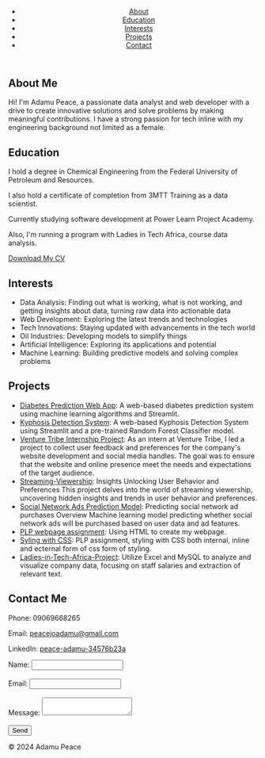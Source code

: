<!DOCTYPE html>
<html lang="en">
<head>
    <meta charset="UTF-8">
    <meta name="viewport" content="width=device-width, initial-scale=1.0">
    <title>Adamu Peace's Portfolio</title>
    <link rel="stylesheet" href="css_portfolio.css">
</head>
<body>
    <header>
        <nav>
            <ul>
                <li><a href="#about">About</a></li>
                <li><a href="#education">Education</a></li>
                <li><a href="#interests">Interests</a></li>
                <li><a href="#projects">Projects</a></li>
                <li><a href="#contact">Contact</a></li>
            </ul>
        </nav>
    </header>
    <main>
        <section id="about">
            <h1>About Me</h1>
            <p>Hi! I'm Adamu Peace, a passionate data analyst and web developer with a drive to create innovative solutions and solve problems by making meaningful contributions. I have a strong passion for tech inline with my engineering background not limited as a female.</p>
        </section>
        <section id="education">
            <h1>Education</h1>
            <p>I hold a degree in Chemical Engineering from the Federal University of Petroleum and Resources.</p>
            <p>I also hold a certificate of completion from 3MTT Training as a data scientist.</p>
            <p>Currently studying software development at Power Learn Project Academy.</p>
            <p>Also, I'm running a program with Ladies in Tech Africa, course data analysis.</p>
            <a href="https://docs.google.com/document/d/1BWGg8HxEi6QnBd-uZy-GQPiFCxGrT6azNTqgya02HUs/edit?usp=sharing" download>Download My CV</a>
        </section>
        <section id="interests">
            <h1>Interests</h1>
            <ul>
                <li>Data Analysis: Finding out what is working, what is not working, and getting insights about data, turning raw data into actionable data</li>
                <li>Web Development: Exploring the latest trends and technologies</li>
                <li>Tech Innovations: Staying updated with advancements in the tech world</li>
                <li>Oil Industries: Developing models to simplify things</li>
                <li>Artificial Intelligence: Exploring its applications and potential</li>
                <li>Machine Learning: Building predictive models and solving complex problems</li>
            </ul>
        </section>
        <section id="projects">
            <h1>Projects</h1>
            <ul>
                <li><a href="https://github.com/peace-adamu/Diabetes-Prediction-Web-App">Diabetes Prediction Web App</a>: A web-based diabetes prediction system using machine learning algorithms and Streamlit.</li>
                <li><a href="https://github.com/peace-adamu/Kyhosis-Prediction-System">Kyphosis Detection System</a>: A web-based Kyphosis Detection System using Streamlit and a pre-trained Random Forest Classifier model.</li>
                <li><a href="https://github.com/peace-adamu/Venture-Tribe-Internship-Project-">Venture Tribe Internship Project</a>: As an intern at Venture Tribe, I led a project to collect user feedback and preferences for the company's website development and social media handles. The goal was to ensure that the website and online presence meet the needs and expectations of the target audience.</li>
                <li><a href="https://github.com/peace-adamu/Streaming-Viewership">Streaming-Viewership</a>: Insights Unlocking User Behavior and Preferences This project delves into the world of streaming viewership, uncovering hidden insights and trends in user behavior and preferences.</li>
                <li><a href="https://github.com/peace-adamu/SocialNetworkAdv-Prediction-Application">Social Network Ads Prediction Model</a>: Predicting social network ad purchases Overview Machine learning model predicting whether social network ads will be purchased based on user data and ad features.</li>
                <li><a href="https://github.com/PLP-WebTechnologies/plp-webtechnologies-classroom-introduction-to-html-aug-2024-week-1">PLP webpage assignment</a>: Using HTML to create my webpage.</li>
                <li><a href="https://github.com/PLP-WebTechnologies/introduction-to-css-peace-adamu">Syling with CSS</a>: PLP assignment, styling with CSS both internal, inline and ecternal form of css form of styling.</li>
                <li><a href="https://github.com/peace-adamu/Ladies-in-Tech-Africa-Project">Ladies-in-Tech-Africa-Project</a>: Utilize Excel and MySQL to analyze and visualize company data, focusing on staff salaries and extraction of relevant text.</li>
            </ul>
        </section>
        <section id="contact">
            <h1>Contact Me</h1>
            <p>Phone: 09069668265</p>
            <p>Email: <a href="mailto:peacejoadamu@gmail.com">peacejoadamu@gmail.com</a></p>
            <p>LinkedIn: <a href="https://www.linkedin.com/in/peace-adamu-34576b23a">peace-adamu-34576b23a</a></p>
            <form>
                <label for="name">Name:</label>
                <input type="text" id="name" name="name"><br><br>
                <label for="email">Email:</label>
                <input type="email" id="email" name="email"><br><br>
                <label for="message">Message:</label>
                <textarea id="message" name="message"></textarea><br><br>
                <input type="submit" value="Send">
            </form>
        </section>
    </main>
    <footer>
        <p>&copy; 2024 Adamu Peace</p>
    </footer>
</body>
</html>
